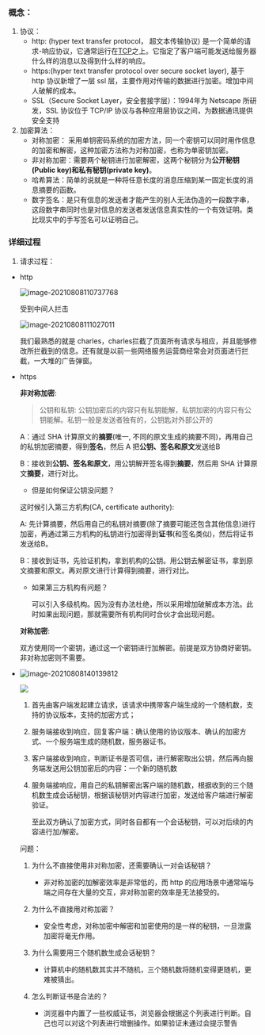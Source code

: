 ### 概念：

1. 协议：
   * http: (hyper text transfer protocol， 超文本传输协议) 是一个简单的请求-响应协议，它通常运行在[TCP](https://baike.baidu.com/item/TCP/33012)之上。它指定了客户端可能发送给服务器什么样的消息以及得到什么样的响应。
   * https:(hyper text transfer protocol over secure socket layer), 基于 http 协议新增了一层 ssl 层，主要作用对传输的数据进行加密。增加中间人破解的成本。
   * SSL（Secure Socket Layer，安全套接字层）：1994年为 Netscape 所研发，SSL 协议位于 TCP/IP 协议与各种应用层协议之间，为数据通讯提供安全支持
2. 加密算法：
   * 对称加密： 采用单钥密码系统的加密方法，同一个密钥可以同时用作信息的加密和解密，这种加密方法称为对称加密，也称为单密钥加密。
   * 非对称加密：需要两个秘钥进行加密解密，这两个秘钥分为**公开秘钥(Public key)**和**私有秘钥(private key)**。
   * 哈希算法：简单的说就是一种将任意长度的消息压缩到某一固定长度的消息摘要的函数。
   * 数字签名：是只有信息的发送者才能产生的别人无法伪造的一段数字串，这段数字串同时也是对信息的发送者发送信息真实性的一个有效证明。类比现实中的手写签名可以证明自己。



### 详细过程

1.  请求过程：

   * http

     ![image-20210808110737768](https://tzy-1259080244.cos.ap-shanghai.myqcloud.com/image-20210808110737768.png)

     受到中间人拦击

     ![image-20210808111027011](https://tzy-1259080244.cos.ap-shanghai.myqcloud.com/image-20210808111027011.png)

     我们最熟悉的就是 charles，charles拦截了页面所有请求与相应，并且能够修改所拦截到的信息。还有就是以前一些网络服务运营商经常会对页面进行拦截，一大堆的广告弹窗。

   * https

     **非对称加密**:

     > 公钥和私钥: 公钥加密后的内容只有私钥能解，私钥加密的内容只有公钥能解。私钥一般是发送者独有的，公钥匙对外部公开的

     A：通过 SHA 计算原文的**摘要**(唯一, 不同的原文生成的摘要不同)，再用自己的私钥加密摘要，得到**签名**，然后 A 把**公钥、签名和原文**发送给B

     B：接收到**公钥、签名和原文**，用公钥解开签名得到**摘要**，然后用 SHA 计算原文**摘要**，进行对比。

     * 但是如何保证公钥没问题？

     这时候引入第三方机构(CA, certificate authority):

     A: 先计算摘要，然后用自己的私钥对摘要(除了摘要可能还包含其他信息)进行加密，再通过第三方机构的私钥进行加密得到**证书**(和签名类似)，然后将证书发送给B。

     B：接收到证书，先验证机构，拿到机构的公钥。用公钥去解密证书，拿到原文摘要和原文。再对原文进行计算得到摘要，进行对比。

     * 如果第三方机构有问题？

       可以引入多级机构。因为没有办法杜绝，所以采用增加破解成本方法。此时如果出现问题，那就需要所有机构同时合伙才会出现问题。

     **对称加密**:

     双方使用同一个密钥，通过这一个密钥进行加解密。前提是双方协商好密钥。非对称加密则不需要。

   * ![image-20210808140139812](https://tzy-1259080244.cos.ap-shanghai.myqcloud.com/image-20210808140139812.png)

     ![](https://pic4.zhimg.com/80/v2-1ea0209a526f3527a713736fe7609fcf_720w.jpg)

     1. 首先由客户端发起建立请求，该请求中携带客户端生成的一个随机数，支持的协议版本，支持的加密方式；

     2. 服务端接收到响应，回复客户端：确认使用的协议版本、确认的加密方式、一个服务端生成的随机数，服务器证书。

     3. 客户端接收到响应，判断证书是否可信，进行解密取出公钥，然后再向服务端发送用公钥加密后的内容：一个新的随机数

     4. 服务端接响应，用自己的私钥解密出客户端的随机数，根据收到的三个随机数生成会话秘钥，根据该秘钥对内容进行加密，发送给客户端进行解密验证。

        至此双方确认了加密方式，同时各自都有一个会话秘钥，可以对后续的内容进行加/解密。

     

     问题：

     1. 为什么不直接使用非对称加密，还需要确认一对会话秘钥？

        * 非对称加密的加解密效率是非常低的，而 http 的应用场景中通常端与端之间存在大量的交互，非对称加密的效率是无法接受的。

     2. 为什么不直接用对称加密？

        * 安全性考虑，对称加密中解密和加密使用的是一样的秘钥，一旦泄露加密将毫无作用。

     3. 为什么需要用三个随机数生成会话秘钥？

        * 计算机中的随机数其实并不随机，三个随机数将随机变得更随机，更难被猜出。

     4. 怎么判断证书是合法的？

        * 浏览器中内置了一些权威证书，浏览器会根据这个列表进行判断。自己也可以对这个列表进行增删操作。如果验证未通过会提示警告

        

     

     

     

     